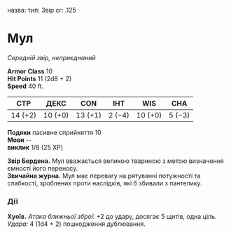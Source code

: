 назва: тип: Звір cr: .125

# Мул
_Середній звір, неприєднаний_

**Armor Class** 10    
**Hit Points** 11 (2d8 + 2)    
**Speed** 40 ft.

| СТР     | ДЕКС    | CON     | ІНТ    | WIS     | CHA    |
| ------- | ------- | ------- | ------ | ------- | ------ |
| 14 (+2) | 10 (+0) | 13 (+1) | 2 (−4) | 10 (+0) | 5 (−3) |

**Подяки** пасивне сприйняття 10    
**Мови** --    
**виклик** 1/8 (25 XP)

**Звір Бердена.** Мул вважається великою твариною з метою визначення ємності його переносу.    
**Звичайна журна.** Мул має перевагу на рятуванні потужності та слабкості, зроблених проти наслідків, які б збивали з пантелику.

### Дії
**Хуоїв.** _Атака ближньої зброї:_ +2 до удару, досягає 5 щитів, одна ціль. _Удара:_ 4 (1d4 + 2) пошкодження дублювання. 